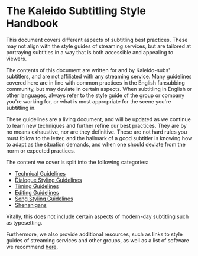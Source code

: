 # The Kaleido Subtitling Style Handbook

This document covers different aspects of subtitling best practices.
These may not align with the style guides of streaming services,
but are tailored at portraying subtitles in a way
that is both accessible and appealing to viewers.

The contents of this document are written for and by Kaleido-subs' subtitlers,
and are not affiliated with any streaming service.
Many guidelines covered here are in line with common practices
in the English fansubbing community,
but may deviate in certain aspects.
When subtitling in English or other languages,
always refer to the style guide of the group or company you're working for,
or what is most appropriate for the scene you're subtitling in.

These guidelines are a living document,
and will be updated as we continue to learn new techniques
and further refine our best practices.
They are by no means exhaustive, nor are they definitive.
These are not hard rules you must follow to the letter,
and the hallmark of a good subtitler is knowing
how to adapt as the situation demands,
and when one should deviate from the norm or expected practices.

The content we cover is split into the following categories:

-   [Technical Guidelines](./guidelines/technical.md)
-   [Dialogue Styling Guidelines](./guidelines/styling/dialogue_styling.md)
-   [Timing Guidelines](./guidelines/timing.md)
-   [Editing Guidelines](./guidelines/editing.md)
-   [Song Styling Guidelines](./guidelines/styling/songstyling.md)
-   [Shenanigans](./guidelines/shenanigans.md)

Vitally, this does not include certain aspects of modern-day subtitling
such as typesetting.

Furthermore, we also provide additional resources,
such as links to style guides of streaming services and other groups,
as well as a list of software we recommend [here](./resources.md).
